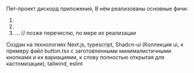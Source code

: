Пет-проект дискорд приложения,
В нём реализованы основные фичи:

1.
2.
3. ... // позже перечислю, по мере их реализации

Создан на технологиях Next.js, typescript, Shadcn-ui (Коллекция ui, к примеру файл button.tsx с заготовленными минималистичными кнопками и их вариациями, к слову полностью открытая для кастомизации), tailwind, eslint
